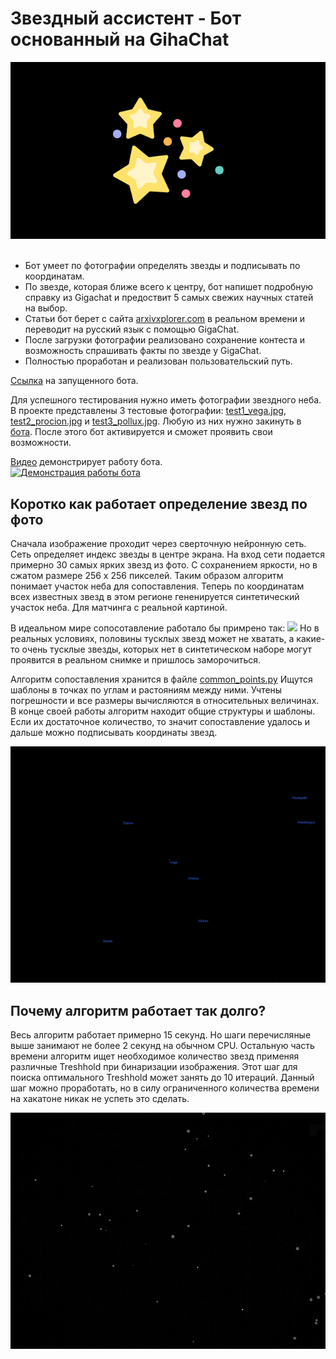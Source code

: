 # Звездный ассистент - Бот основанный на GihaChat
![](header.jpg)<br/><br/>
- Бот умеет по фотографии определять звезды и подписывать по координатам. 
- По звезде, которая ближе всего к центру, бот напишет подробную справку из Gigachat и предоствит 5 самых свежих научных статей на выбор.
- Статьи бот берет с сайта [arxivxplorer.com](https://arxivxplorer.com) в реальном времени и переводит на русский язык с помощью GigaChat.
- После загрузки фотографии реализовано сохранение контеста и возможность спрашивать факты по звезде у GigaChat.
- Полностью проработан и реализован пользовательский путь.

[Ссылка](https://t.me/starScannerBot) на запущенного бота.

Для успешного тестирования нужно иметь фотографии звездного неба.
В проекте представлены 3 тестовые фотографии: [test1_vega.jpg](test1_vega.jpg), [test2_procion.jpg](test2_procion.jpg) и [test3_pollux.jpg](test3_pollux.jpg). Любую из них нужно закинуть в [бота](https://t.me/starScannerBot). После этого бот активируется и сможет проявить свои возможности.

[Видео](https://www.youtube.com/watch?v=WjBd5zXtdVU) демонстрирует работу бота.<br/>
[![Демонстрация работы бота](https://img.youtube.com/vi/WjBd5zXtdVU/0.jpg)]([https://www.youtube.com/watch?v=YOUTUBE_VIDEO_ID_HERE](https://www.youtube.com/watch?v=WjBd5zXtdVU))


## Коротко как работает определение звезд по фото
Сначала изображение проходит через сверточную нейронную сеть. Сеть определяет индекс звезды в центре экрана. На вход сети подается примерно 30 самых ярких звезд из фото. С сохранением яркости, но в сжатом размере 256 x 256 пикселей. Таким образом алгоритм понимает участок неба для сопоставления.
Теперь по координатам всех известных звезд в этом регионе гененируется синтетический участок неба. Для матчинга с реальной картиной.

В идеальном мире сопосотавление работало бы примрено так: 
![](anim_matching.gif)
Но в реальных условиях, половины тусклых звезд может не хватать, а какие-то очень тусклые звезды, которых нет в синтетическом наборе могут проявится в реальном снимке и пришлось заморочиться.

Алгоритм сопоставления хранится в файле [common_points.py](common_points.py) Ищутся шаблоны в точках по углам и растояниям между ними. Учтены погрешности и все размеры вычисляются в относительных величинах. В конце своей работы алгоритм находит общие структуры и шаблоны. Если их достаточное количество, то значит сопоставление удалось и дальше можно подписывать координаты звезд. 

![](example_result.jpg)

## Почему алгоритм работает так долго?

Весь алгоритм работает примерно 15 секунд. Но шаги перечисляные выше занимают не более 2 секунд на обычном CPU. Остальную часть времени алгоритм ищет необходимое количество звезд применяя различные Treshhold при бинаризации изображения. Этот шаг для поиска оптимального Treshhold может занять до 10 итераций. Данный шаг можно проработать, но в силу ограниченного количества времени на хакатоне никак не успеть это сделать.

![](points.jpg)

